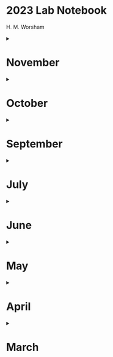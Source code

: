 # 2023 Lab Notebook
H. M. Worsham


<details>
<summary>
<h1>November</h1>
</summary>
<p>

## 2023-11-17
- Signal-free detrending

$$ Ring\ width = Raw\ msmt = f(age\ trend, climate\ forcing, error) \ \ \ (1) $$

$$ Tree\ index = \frac{Ring\ width}{Expected\ growth} \ \ \ (2)$$
 
where 

$$ Expected\ growth = 1 * Estimated\ age\ trend $$

meaning, mean growth assuming climate forcing = 0 or ring-width variance related to climate = 1.

$$ Tree\ index = \frac{Ring\ width}{1 * Estimated\ age\ trend} \ \ \ (3)$$

$$ Site\ chronology\ index = \frac{\sum\limits_{i=1}^{n} {Tree\ index_i} }{n\ trees} \ \ \ (4)$$

A rather vague "error" term is then introduced, so that somehow:

$$ Site\ chronology\ index = \frac{Tree index}{Error} \ \ \ (5)$$

But this is where I get mixed up, because really it should be: 

$$ Site\ chronology\ index = \frac{\sum\limits_{i=1}^{n} Tree\ index_i + error}{n\ trees} \ \ \ (5a)$$

Unless he's trying to say: 

$$ Site\ chronology\ index = \frac{\frac{\sum\limits_{i=1}^{n} Tree\ index_i}{n\ trees}} {error} =  \frac{\sum\limits_{i=1}^{n} Tree\ index_i}{n\ trees * error}\ \ \ (5b)$$

... in which case error is divided across the aggregation of tree index values. But that doesn't make a ton of sense, because error should really be multiplied across in aggregation. So maybe I'm not so clear on what "error" means in this case... because then:

$$Site\ chronology\ index = \frac{\frac{\sum\limits_{i=1}^{n} Ring\ width}{Expected \growth}}{n\ trees * error}$$

Also, it seems like algebraically, the chronology index is implicitly assumed to be an estimate of climate forcing! 


## 2023-11-16
- Crossdating and measuring SNA ABLA
- Fixing APL ABLA

### SNA ABLA
4367A  
2022-1780  
2016 09 1995 86 72 66 62 57 54 32 25 24 04 01 1898 89 85 70 56 45 34 26 23 20 11 07 1795 94 93 86 84  
2016 br r
doesn't crossdate too well; break at 2016 may have a missing ring; check stats

4401A  
2022-1910  
2013 07 03 02 1995 89 86 81 80 64 61 59 56 52 38 25 20 16  
2016 br r  

4338B  
2022-1843  
2018 13 12 09 07 03 02 1997 95 92 87 81 77 76 61 57 54 34 25 20 10 09 1896 93 89 81 80 73 72 68 65 63 62 56 49  
1843 cp

4434A  
2022-1776  
2018 16 04 03 1997 88 81 61 59 52 34 32 20 10 09 06 02 00 1896 93 87 80 72 68 62 56 53 52 45 36 26 18 11 04 01 1799 89 88 
1837 br r  
1851 cr b  
1876 br lr  
1970 br r  
2015 br r  

4801A  
2022-1772  
2013 04 1995 92 83 81 72 67 61 57 54 52 46 40 34 24 1896 93 89 83 72 66 62 57 51 47 36 18 11 08 04 1789 79  

4329A
2022-1798  
2020 18 13 06 03 02 1992 81 80 77 67 59 52 42 38 34 29 27 23 20 09 02 1899 93 87 80 71 68 62 57 51 50 38 29 17 12 11  
2019 br r  

### APL ABLA
1071A - removed; noncontiguous with B and not enough rings to use independently
1071B - statistically crossdated and assigned absolute dates 1940-2014
1199A - checked; seems OK
1056A - can't seem to crossdate; check after giving absolute dates to floaters
1036A - stat crossdated and assigned absolute dates 1911-2005; merged with B (2006-2019)
1036B - merged with A
1048A - corrected; remeasured; absolute dated 1931-2017 but could move up 2 years, 1933-2019
1048B - corrected; remeasured; absolute dated 1929-2017 but could move up 2 years, 1931-2019
1048C - need to check against corrected A+B
1056A - aligns well after 1967 but not before; does break at 1977 span 2 rings? is 2009 actually missing?

## 2023-11-14
- Fixing APL PIEN
- Crossdating and measuring SNA PIEN
- Crossdated all floaters in APL PIEN
- What's left to do with fixing APL PIEN at end of day:
	- 1063A - rho is just a little low after all other series corrected (0.28...) may be ok or may drop
	- 1088A - will probably remove because of intense suppression and poor correlation after other series have been corrected (rho=0.076)

### SNA PIEN
4790A  
2022-1759  
2016 10 07 03 1995 92 82 81 67 60 57 34 25 15 04 02 1893 89 83 82 79 70 67 58 47 36 35 31 22 18 03 1789 77 68 

4620B  
2022-1785  
2016 15 10 07 03 00 1997 95 92 87 82 81 77 67 60 57 54 34 31 25 12 08 06 1897 93 89 83 82 79 67 64 51 47 46 22 12 11 03 1798 91  

4321A  
2022-1779  
2020 13 12 04 03 1992 88 82 81 77 67 59 54 42 41 34 25 13 10 02 01 1899 93 89 83 82 72 71 64 59 58 51 47 46 36 
24 18 04 00 1793 88 82  
2010 br r

4818A  
2022-1744  

4620A
2022-1793  
2016 15 10 07 03 1999 97 92 82 81 77 67 61 34 31 25 24 15 13 12 08 06 1897 89 82 79 78 72 66 64 51 46 40 34 18 12 07 03 1798 95 
2001 cr b
2002 cr a
2018 br lr 

### APL PIEN
#### Checked:  
- 1097A - improved
- 1082A - improved
- 1100A - improved
- 1013A - improved 

#### Remeasured:  
- 1069A - improved
- 1082A - improved
- 1019A - ends up looking OK after other cores corrected
- 1086A - measured at 1993 where 0 recorded for break at first; ends up looking OK after other cores corrected
- 1102A - measured at 1666 and 1701 where 0 recorded for break at first; ends up looking OK after other cores corrected

#### Still have issues:
- 1065A - crossdates well 1957-2019, but this means 1065B is mounted incorrectly; this seems plausible, as A's last ring looks a lot like a bark ring
- 1065B - removed from set
- 1088A - probably need to remove from set
- 1063A - rho is just a little low after all other series corrected (0.28...) may be ok or may drop

## 2023-11-13
- Fixing APL PIEN

#### Checked:  
- 1088A - still has issues
- 1088B - still has issues
- 1106B - OK
- 1106A - improved
- 1019A - still has issues
- 1127A - OK
- 1078A - improved
- 1129A - improved
- 1120A - improved
- 1124A - improved
- 1072A - improved
- 1077A - OK
- 1068A - OK
- 1063A - still has issues
- 1069A - still has issues
- 1086A - still has issues

## 2023-11-07
- Crossdating and measuring PVG ABLA
- Crossdating and measuring CRC PIEN + ABLA

### CRC ABLA
8594A  
2022-1927  
2018 13 12 08 06 02 1997 85 81 77 68 67 63 61 54 50 48 39  
2007 br r  

8440B  
2022-1918  
2012 07 06 04 02 1996 92 89 81 77 71 63 56 54 46 43 38 33 25 24  
1983 br r  

8599B  
2022-1901  
2012 04 03 1994 92 89 80 77 76 67 63 54 50 49 43 34 33 19  

8596A  
2022-1921  
2018 12 07 04 1997 89 67 63 50 35 34 

8365A  
2022-1920  
2012 06 03 02 1997 95 90 81 67 61 47 44 35
1964 br r  
2018 br lr  

### CRC PIEN
8395A  
1910-2022  
2018 16 12 02 1998 92 81 77 67 63 59 54 50 43 39 35 34 19 

8313A  
1921-2022  
2018 16 12 08 06 03 1997 92 90 81 80 77 70 67 63 59 54 52 46 39 35 33 26  
2020 br r  

8313B  
0-84  
can't get this to crossdate properly; considered relative and measured from pith to last big ring before suppression (84); may be multiple missing rings in suppressed area

8583A
1913-2022  
2018 12 03 1995 92 81 80 77 73 63 59 55 54 52 40 34 29 19 

8376A  
1892-2022  
2018 13 12 02 1997 90 89 85 81 80 7767 63 59 54 43 40 19 09 05 02 01 1896  
1991 br r  
1998 br r  

8314A  
1914-2022
2018 12 04 02 1997 90 89 81 77 71 67 63 61 54 47 39 19  
1970 br r  

### PVG ABLA
8688A  
1926-2022  
2016 06 03 1995 91 89 88 80 78 5644 35 32 29  
2013 br r  

8676A  
0-105  
bark-adjacent piece mounted backward; considered relative

8676B
0-20  
0 cp  

8626B  
1927-2017  
2017 comp ring
2013 03 1997 95 91 80 78 77 73 71 65 61 59 57 56 52 46 45 40 39 32  

8684B  
1954-2022  
2003 01 1997 92 91 83 61 57 56  
break at 1962 spans 1 ring
1962 br r 

8681A  
1896-2022  
2013 06 03 02 1994 80 71 70 63 56 45 43 33 19 17 08 06  
2015, 2016 missing

## 2023-11-02
- Measuring PVG PIEN
- Crossdating and measuring PVG ABLA

### ABLA

8684A  
1931-2022  
2013 12 08 03 01 1995 81 80 53 44 40 37 36  

8683A  
1909-2022  
2013 12 04 03 1993 81 80 78 67 57 56  
2017-2011 chunk mounted backward but aligns OK in crossdating  
1909-1923 difficult to discern - suppression + sappy pith - BE CAREFUL  
2011 br l  
2017 br lr  

8634B  
1910-2022  
2013 12 03 1997 95 81 80 78 67 57 45 44 41 35 29 21 16  

8685A  
1943-2022  
2013 10 09 04 03 1970 67 57 

8682A  
1926-2022  
2014 13 1108 03 1997 95 80 78 67 57  

8661A  
1910-2022  
2013 12 03 02 1999 97 91 87 81 77 71 67 63 61 59 52 45 39  
2002 br r  

8680A  
1915-2022  
2018 17 09 03 1997 95 82 81 78 71 70 67 64 59 53 52 44 43 37 35 27 23 17  

8682B  
1940-2022  
2014 13 08 03 1997 95 80 78 57 52 44  

8618A  
1953-2022  
2016 14 13 06 03 1992 80 61  

8618B  
1970-2022  
2016 12 03 1997 81 80  
2021 br lr  

8685B  
1930-2022  
2013 12 1981 80 74 73 71 70 61 48 35  
2020 br r  


### PIEN 
Notes in 10-31 and 10-24 below

</p>
</details>

<details>
<summary>
<h1>October</h1>
</summary>
<p>

## 2023-10-31
- Crossdating and measuring PVG PIEN

8624A  
1880-2021  
last ring is 2021, not sure 2022 is distinguishable
2014 13 12 03 1999 97 81 80 70 61 59 57 35 31 25 22 20 17 16 09 07 06 01 1899 96 90 86 83

8643A  
1898-2022  
2013 03 1981 80 77 57 56 34 25 04  

8633A  
1915-2022  
2016 03 1999 94 81 80 75 59 57 34 25  
2013 br l  
2014 br r  

8636A  
1910-2019  
2013 03 1999 67 57  

8668A  
1845-2022  
2016 13 03 1999 92 86 83 81 75 71 67 61 47 02 00 1893 80 79 68 67 57 54 53 50  

## 2023-10-24
- Measuring and crossdating PVG PIEN

### PIEN
8639A  
1902-2022  

8657A  
1910-2022  
2014 br lr  

8631A
8630A
8617B
8621B

### Crossdating PIEN
8615A  
1905-2022  
2016 15 13 12 07 03 1997 87 81 80 70 47 33 16 14 09  
1905 pp  
2020 br lr  

8663A  
1894-2022  
1894 cp  
2013 12 11 03 1999 81 75 67 71 57 11 09 00 1899 93 89
1889 may be false  
2017 br lr  

## 2023-10-18
- Alternate allometric equation:
$H = a + (b-a) * [1-e^{-cD}]$

## 2023-10-12

- Finalizing tree crown detection


- Crossdating and measuring PVG PIEN

### PIEN
8636B  
2022-1904  
2013 03 1991 71 67 59 57 50 47  

8621A  
2022-1874  
2012 03 1999 97 67 57 12 04 02 00 1896 82  

8615B  
2022-1911  
2018 13 03 1999 97 85 81 80 59 27 16  

8638A  
2022-1915  
2013 03 1999 81 67 61 07 1899 93 90  

8657B  
2022-1887  
2013 03 1999 80 78 61 60 57 47  

8649A  
2022-1853  
2015 13 03 1999 92 81 80 71 67 61 59 54 47 40 37 1880 76 75 68 63 62  

8639A  
2022-1902  
2020 13 03 1999 81 59 50 490 48 43 33 10  

8657A  
2022-1910  
2003 1999 67 61 59  
very complacent; may not correlate well  

8631A  
2022-1894  
2013 12 03 1999 97 95 81 80 78 67 61 59 57 25 23 22 16 09 07 01 1899  

8630A  
2022-1873  
2013 12 03 1999 87 86 81 71 67 57 54 46 34 31 26 25 09 07 06 02 1899 93 84 80 74  

8617B  
2022-1919  
2015 12 11 03 1999 81 77 75 61 59 57 43 37 36 32 27 23  

8621B  
2022-1876  
2015 12 03 1999 97 81 71 67 50 39 34 10 02 00 1899 95 94 82 80   
crossdating before ~1920 seems to be off by 2 years (1895, 1882 vs 1893, 1880)  

## 2023-10-11

Helpful reference from Christoph Molnar [*Interpretable Machine Learning*](https://christophm.github.io/interpretable-ml-book/extend-lm.html)

Here is a list of problems you might encounter with linear models, along with the name of a solution for this problem that you can copy and paste into your favorite search engine.

**My data violates the assumption of being independent and identically distributed (iid).**  
For example, repeated measurements on the same patient.  
Search for mixed models or generalized estimating equations.  

**My model has heteroscedastic errors.**  
For example, when predicting the value of a house, the model errors are usually higher in expensive houses, which violates the homoscedasticity of the linear model.  
Search for robust regression.  

**I have outliers that strongly influence my model.**  
Search for robust regression.  

**I want to predict the time until an event occurs.**  
Time-to-event data usually comes with censored measurements, which means that for some instances there was not enough time to observe the event. For example, a company wants to predict the failure of its ice machines, but only has data for two years. Some machines are still intact after two years, but might fail later.  
Search for parametric survival models, cox regression, survival analysis.  

**My outcome to predict is a category.**  
If the outcome has two categories use a logistic regression model, which models the probability for the categories.
If you have more categories, search for multinomial regression.  
Logistic regression and multinomial regression are both GLMs.  

**I want to predict ordered categories.**  
For example school grades.  
Search for proportional odds model.  

**My outcome is a count (like number of children in a family).**  
Search for Poisson regression.  
The Poisson model is also a GLM. You might also have the problem that the count value of 0 is very frequent.
Search for zero-inflated Poisson regression, hurdle model.  

**I am not sure what features need to be included in the model to draw correct causal conclusions.**  
For example, I want to know the effect of a drug on the blood pressure. The drug has a direct effect on some blood value and this blood value affects the outcome. Should I include the blood value into the regression model?  
Search for causal inference, mediation analysis.  

**I have missing data.**
Search for multiple imputation.  

**I want to integrate prior knowledge into my models.**  
Search for Bayesian inference.  

## 2023-10-10

### Notes from accountability check-in
- Look at interactions between elevation, aspect, and AWC >> do high AWC, low radiation sites have denser trees?
- Look at asymptotic growth functions, e.g., $log(size) + size^2$

### 

- Crossdating and measuring SSA ABLA
- Corrected Quinn's crossdating on several cores

### ABLA
5214A  
2019-1885  
1999 br r  
2015 br l  
2016 br b  
2017 br r  

5029A  
2019-1878  
1965 br lr  

5029B  
2019-1885  
2010 br r  

5050A  
2008 br r  

5037A  
1959 cr a  

5026A  
2010 br l  
2011 br r  

5193A  

5032A  
1930 br lr  
1947 br lr  

5181B  
241 br r  

5015D  
1920 br l  
1921 br r  

## 2023-10-03
- Crossdating and measuring SSA

### PIEN
5154A  
2019-1749  
2018 13 12 03 2000 1997 95 92 89 81 77 67 63 54 50 34 25 06 02 1893 89 80 79 72 65 64 54 51 47 45 36 34 32 24 21 08 00 1793 87 82 79 68 60 56  
1992 br r  
1993 br l  

6001A  
2019-1930  
2018 13 12 03 91 90  89 81 80 77 72 63 54 43 34   
1998 br r  
2011 br r  
2012 br l  

5126A  
2019-1837  
2018 16 13 12 03 02 1999 90 89 80 77 72 71 67 63 56 54 50 43 39 34 25 23 15 05 02 00 1893 89 80 61 51 47  
1975 br lr  

5129A  
2019-1904  
2018 12 03 02 1999 97 89 82 76 63 54 50 47 46 39 34 28 15   

5119A  
2019-1954  
2013 12 03 02 1997 90 89 85 80 76 72 71 63 61  

5045A  
2019-1837  
2013 12 03 02 1997 90 81 80 77 76 67 64 63 59 54 50 44 43 40 34 31 25 23 19 09 08 02 00 1899 96 93 89 84 80 76 68 65 62 54 53 51  
1904 br r  
1933 br r  
1986 br lr  

5795A  
2019-1965  
2013 12 03 02 1999 90 89 81 80 72 71  

5031A  
2019-1833  
2013 12 03 02 1997 92 90 81 77 67 63 61 59 54 44 43 40 34 31 25 24 15 13 02 00 1899 96 93 89 80 76 73 68 65 53 51 42  

5128A  
2019-1921  
2018 16 13 12 06 03 02 1999 97 90 89 80 77 76 63 61 56 50 46 44 40 34 
2016 br l  

5042A  
2019-1903  
2018 16 13 12 07 06 02 1997 90 81 77 64 63 61 59 54 50 40 37 34 31 25  
dated to last clear ring at knot  
1966 br r  
2011 br r  

5010A  
2019-1908  
2013 12 10 03 02 96 91 90 89 81 77 76 72 71 67 64 63 61 56 54 51 50 46 44 42 34 31 25  
dated to last full ring before knot  
1952 br lr  

5041A  
2019-1888  
2018 16 13 12 07 03 02 1990 89 81 80 77 76 71 63 61 56 51 50 46 44 40 34 31 25 16 15 10 02 00 1896 93  
1987 br r  
2002 br r  

6002A
2019-1866  
2013 12 06 03 02 1999 90 81 77 72 67 63 61 59 56 54 51 50 40 34 31 06 02 1899 96 93 80 79 
49, 48 missing  
very difficult to crossdate; may not correlate well  
1933 br r  
1997 br r  
2017 br lr  
2018 br r  

5022A  
2019-1814  
2018 06 13 12 10 07 03 02 1997 90 81 80 77 76 72 67 63 61 59 56 54 48 40 34 31 25 23 15 10 02 00 1896 93 89 80 79 61 57 51 47 46 42 34 29 24  
34 nearly missing  
dated to last partial ring after break  

5022B  
0-29  
NA  

5111A  
0-62  
NA  
55 br r  


</p>
</details>

<details>
<summary>
<h1>September</h1>
</summary>
<p>

## 2023-09-30
### ITD 
- After first round of matching, are there any candidates left for unmatched trees? 
- See if running through multiple cycles captures more matches
- How many iterations are needed to get to 0 candidates?
- Could functionalize it if many rounds needed

## 2023-09-28
- Crossdating and measuring PVG ABLA and PIEN

### PIEN
8617A  
2022-1914  
1914 cp  
2013 12 11 03 1999 87 81 59 43 36 31 27 23 22 16    

8655A  
2022-1867  
1867 cp  
2013 11 03 1999 90 80 67 57 31 09 1899 93 76 75 70 65 62  
2019 br l  

8679A  
2022-1830  
2013 12 07 03 1999 97 81 72 57 54 34 19 02 1896 93 92 80 74 72 57 

### ABLA  
8627A  
2022-1899  
2013 08 06 03 1999 97 95 81 67 59 34  
1950 br r  
2013 br r  

8627B  
break at 1900 doesn't align  
0-17  
NA  

8656A  
2022-1908  
1908 ir  
2018 13 03 1995 81 80 71 67 59 32 27 09  
2007 br lr  

8626A  
2022-1913  
2016 13 03 1982 81 80 73 70 67 59 56 41 40 34 32 23  
2001 br r  

8634A  
2022-1925  
2013 03 1997 95 90 81 80 67 57 56 44 34  
2014 br r  

8616A  
2022-1954  
dated to last visible ring before knot  
2013 12 03 1997 95 85 81 80 61  

8635A  
2022-1917  
2013 03 1997 81 80 71 67 61 56 44 37 32 27 23  

## 2023-09-26

### SSA 
- Checking Quinn's SSA work
	- 5076A - corrected
		- First 3 rings mounted backward so excluded and started dating/measuring from 2016 instead of 2019
	- 5125A - corrected
		- Quinn counted an extra ring adjacent to bark so full series was offset + 1 year
	- 5199A - looks OK
	- 5017A - corrected
		- Chunk 2 mounted backward so broke this up up and considered pre-2011 relative
		- Now 2 additional floater series 
	- 5015A - Corrected
		- Missing rings at 2016-2017
		- Originally dated as continuous series from 2019
		- Dated and measured from break at 2015
	- 5196A - looks OK

### PVG PIEN
- Crossdating and measuring

8652A  
2022-1869  

8652B  
2022-1869  
No bark but dates well  

8609A  
2022-1798  
1808 br r - break may not actually be continous; rings don't look to align well but see how well it xdates with others of similar age...  
2020 br lr  

## 2023-09-25

### Still to do with 2023 field notebook entry: 

- enter sensor height measurements in spreadsheed "Sensor Height Measurements"
- enter sensor installation notes
- add new soil vwc sensors to sensor list and sensor status list
- file photos per site

## 2023-09-21
- Crossdating and measuring UCA 

### UCA PIEN
6087A  
2019-1753  
1965 br r  

6082A  
2019-1666  
1947 br r 

6059A  
2019-1900  

6075A  
2019-1774  

### UCA ABLA
6042A  
2019-1904  
2003 br r  

6056A  
2019-1876  
2009 br r  

6089A  
2019-1918  
1993 br r  

## 2023-09-19
- Crossdating and measuring SSA PIEN

### PIEN
5049A  
2015-1781  
2015 br ir  
Last piece before bark (2 rings) mounted backward, not measured; rings missing; dated from 2015  
2013 12 10 03 02 1990 89 81 80 77 70 67 56 54 39 37 34 23 15 10 06 02 1893 83 80 79 72 71 70 64 61 55 54 51 47 46 42 41 36 29 25 24 08 06 1796 93 89 86 81 80  
1997 cr b  

5127A  
2019-1847  
1847 ir  
2016 13 12 07 03 02 1989 80 76 72 67 63 61 56 54 50 46 39 34 32 25 23 10 05 02 00 1893 89 80 79 65 61 51  
1927 br r  
2009 br r  

5011A  
2019-1817  
2016 13 12 03 1997 81 80 77 67 42 39 34 31 22 16 10 02 1899 96 93 89 84 83 80 68 63 54 51 47 34 29  
knot 1819-1829  

5051A  
2019-1828    
2013 12 03 02 1999 89 85 82 81 76 63 54 50 46 40 34 25 15 02 00 1893 83 79 60 51 47 45 34  

5110A  
2019-1909  
2013 12 03 02 1997 90 89 81 80 72 61 56 54 50 32 19  
Break at 2001 spans one ring  
2001 br b  

5175A  
2019-1794  
2018 16 13 12 03 02 1997 92 90 81 80 77 72 63 59 54 46 40 34 31 25 23 19 15 13 02 00 1896 93 89 83 79 71 70 64 55 54 51 47 46 34 29 24 11 04 03 1799  

## 2023-09-14
- Crossdating and measuring APU and BMA-2022

### BMA PIEN
1329A  
2019-1917  
1917 pp  
1948-39 knot  
2011 03 1995 86 67 62 57 46 30 25 23 21  
1961 br r  

1355B  
2022-1946  
1946 ir  
2013 12 11 07 04 03 1999 95 86 70 68 67 57  
2020 br lr  

1350B  
2022-1941  
1941 ir  
2016 13 07 1986 83 82 78 71 64 62 52  
2020 br r  

1394B  
2019-1810  
2019 break ir  
2011 04 03 1995 92 86 78 65 58 57 52 47 34 20 16 15 02 1895 84 80 79 72 68 65 62 58 47 46 32 29  

1292B  
2022-1869  
1869 comp ring  
2013 11 07 03 1995 92 77 70 67 56 54 46 41 35 34 26 25 15 13 04 1896 93 89 83 82 80 71 70  
Dated to last visible ring  
2012 br r  

### APU PIEN
7091B  
2022-1956  
2020 13 12 03 02 1997 92 81 80 79 72 67 59 

7091A  
2022-1968  
2020 13 12 04 03 1997 92 81 80 79 73 72  

7064A  
2022-1933  
2020 18 16 13 12 03 1999 97 89 87 82 81 80 71 67 54 59 50 39 34  
2009 br r  

7064C  
0-170  

7075A  
2022-1850  
2020 13 12 04 1997 92 89 67 59 51 43 34 23 16 04 1899 93 86 84 80 70 68 57 54  
Knot at 1849; dated to last full ring before knot; no bark but dates well from 2022

7001A  
0-96  
No bark; relative  


## 2023-09-12
- Crossdating and measuring APU

### PIEN
7464A  
2022-1939  
1939 ir  
2018 13 04 03 1997 92 81 80 57 45  

7203A  
2022-1930  
1930 cp  
2016 12 08 03 1990 81 80 79 74 61 57 44 39 34  

7229A  
2022-1947  
2018 12 02 1997 90 79 78 69 65 57 56 52  
2013 br lr  

7473A  
2022-1940  
2018 13 12 04 1999 98 97 92 81 80 70 67 66 64 59 58 52 46 45  
2015 br l  
2016 br r  

### ABLA
7379A  
2022-1936  
2019 12 06 03 1997 71 70 67 59 52 51 43 40 39  
1936 ir  

7456B  
0-63  
0 ir  
doesn't crossdate well with anything; may be some rings missing at bark end

7328A  
2022-1949  
1949 ir  
2020 13 12 06 1997 94 89 80 78 56 51  
dated to last complete ring before knot / distorted pith  
1990 br r  

7415A  
2022-1966  
1966 ir  
2020 12 03 02 1997 89 80 71 68
2012 br l  
2013 br r  

7454A  
2022-1949  
2018 12 06 03 1997 95 81 80 68 67 57  
1953 cr a  
2009 br r  

7138A  
0-41  
0 cp  
41 comp ring  

7138B 
0-47   
0 comp ring  
47 ir  

7456A  
0-66  
0 ir  
trouble crossdating even with B core

7271A  
0-38  
0 ir  
38 ir  

7218A  
0-46  
0 ir at knot  
46 last visible ring before bark growth  

## 2023-09-08
### Tree crown identification

... from vote 2: 
| Pred ID | Obs ID | Pred ID | Obs | Pair ID |
| ------- | ------ | ------- | --- | ------- |
| 1 | X1 ... X225 | 1 | 4 | 1 | 
| 2 | ... | 2 | NA | NA | 
| 3 | ... | 3 | NA | NA |   
| 4 | ... | 4 | 1 | 2 |   
| ... | ... | ... | ... | ... |
| N | X1 ... X225 | N | 6 | P |

- Then... for each best-voted OBS candidate, check against surrounding PRED trees
- Say match = 4, then T(matrix):

| Obs ID | 1 ... 98 | 
| ------ | -------- |
| 1 | |
| 2 | |
| 3 | |
| **4** | <- |
| ... | | 
| 225 | | 

### Accuracy metrics

$`OVERALL\ ACCURACY = \frac{TP}{NOBS}`$  
$`COMM\ ERROR = \frac{FP}{N_{pred}}`$  
$`OMM\ ERROR = \frac{FN}{NOBS}`$  
$`EXTRACTION\ RATE = \frac{N_{pred}}{N_{obs}}`$  
$`MATCH\ RATE = \frac{N_{match}}{N_{obs}}`$  

## 2023-09-07
- Crossdating and measuring APU

### ABLA
APU7140A  
2022-1923  
1923 ir  
2018 12 06 03 02 1997 89 81 77 71 67 51 50 43 32 29  

APU7046A  
2022-1946  
1946 ir  
2012 06 1997 89 79 72 71 66 62 56 52 51  

APU7437A  
2022-1882  
1882 pp  
2018 12 04 03 1997 80 71 67 56 52 43 35 34 23 20 16 06 1897 83  
1940 br lr  
2009 br r  
2018 br r  

APU7046B  
2022-1937  
1937 cp  
2016 12 06 01 1997 89 81 80 79 71 62 57 56 52 51 42 39  
1948 br lr  

### PIEN 
APU7224A  
2022-1919  
1919 ir  
2018 12 06 04 1997 92 89 80 77 63 53 43 39 36 34 28 24  
break at 1998 comprises 1 ring  

APU7064B  
2022-1824  
multiple piths/knots; possible krumholz legacy; knot before 1824; dated to last good ring  
2022 minimal/missing  
2018 13 12 03 1997 82 81 70 67 63 50 43 39 34 20 16 04 1899 93 87 80 74 73 72 68 64 57 51 40 30 29 24

APU7231A  
2022-1963  
complacent; may not crossdate well; no bark but visually dates OK  
2012 04 03 1995 89 87 79 71 70  
2009 br r  

## 2023-09-05
### Dendro
- Crossdating and measuring APU

### PIEN

APU7427A  
2022-1907  
2016 12 04 03 1999 97 95 81 67 57 52 51 39 34 32 27 16 13  
1907 cp  

APU7235B  
2022-1847  
2016 13 12 07 03 1997 89 81 80 77 70 67 51 50 46 40 34 25 19 15 13 10 06 04 1893 83 80 73 67 65 62 53 51  
1967 br r  
2019 br lr  
1847 cp  

APU7068A  
2022-1927  
2018 12 07 02 1997 89 82 81 69 67 62 57 52 48 43 42 39 32  
1927 cp  
2011 br lr  
2017 br r  

APU7042B
2022-1784  
2020 16 12 04 03 02 1997 89 81 77 72 68 62 56 42 39 34 24 16 10 1894 81 70 69 62 61 55 52 45 41 38 34 31 26 25 24 23 20 16 04 01 1793  
1784 pp  
2011 br r  
possible additional ring at 1841 - thought it was false on first reading  
consider dating the other side of the core - nearly complete  

APU7041B
2022-1761  
2016 12 03 02 1997 89 80 70 68 67 63 62 49 39 34 32 25 23 15 06 04 1899 93 87 80 72 58 65 64 57 51 40 39 36 24 14 01 1793 89 75 64 63  
1761 ir  
2006 cr a  
2007 cr b  

APU7235A
2022-1868  
2016 13 12 07 03 1997 92 89 87 80 77 70 67 61 57 51 50 46 40 39 34 31 25 13 10 06 04 1893 90 84 83 80 73  
1868 ir  
2019 cr a  
2020 cr b  

</p>
</details>

<details>
	<summary>
		<h1>July</h1>
	</summary>
<p>

## Tree crown detection

Need to decide if it's all delineation or delineation + segmentation ... 
- Li 2012
- Dalponte 2016 (?) >> Dalponte is segmentation, but really just relies on LMF
- ptree [delineation]
- hamraz2016 [segmentation]
- LayerStacking [segmentation]
- multichm [delineation]
- lmfauto

SEGMENTATION ALGORITHMS CODED:
1. Li 2012
2. PTrees
3. LayerStacking
4. multichm
5. lmf fixed window
6. lmf variable window
7. lmfauto
8. TBD - from that one paper?
9. watershed?

</p>
</details>

<details>
<summary>
<h1>June</h1>
</summary>
<p>

## 2023-06-20
### Tree crown detection
- Workflow: 
	- Functions
	- Optimization script
		- Loadup
		- Run optimization
		- Write results and plots
	- Shell: run each algo 'module' on separate node
	- Output is per optimization script

## 2023-06-08
### Dendro
- Crossdating and measuring CVA and APU

### CVA ABLA
CVA1018B  
2022-1903  
2016 13 12 03 89 81 67 56 21 16  
1903 pp  
2015 br lr  1

CVA1221B  
0-137  

### CVA PIEN
CVA1208A  
2022-1909  
2021 13 03 1997 92 81 77 67 59 56 34 16 13 

CVA1345A  
2022-1938  
2021 13 11 10 08 1997 94 81 77 70 59 52 44 

CVA1184A  
2022-1922  
2016 13 12 1997 95 92 67 56 52 48 

CVA1040B  
2022-1913  
2012 03 1997 87 81 77 67 55 16  

CVA1044A  
2022-1945  
2007 04 03 1997 81 70 67 63 58 57 52 50 

### APU
#### APU ABLA 
7181A  
2022-1937  
1937 CP  
2013 12 06 04 03 1997 95 86 80 79 62 57 56 51 47 42  

7258B  
2022-1945  
1945 PP  
2020 12 06 03 1997 95 80 78 68 62 57  
2000 BR R  

7461A  
2022-1923  
1923 CP  
2018 12 1975 74 67 62 58 52 51 49 45 44 33  

7273A  
2022-1950  
2020 12 06 04 03 1997 95 91 81 76 67 66 57  
2013 BR LR  

7272A  
2022-1976  
1976 PP  
2018 13 12 08 03 02 1997 93 86 85 81  
2015 BR R  

7207B  
2022-1954  
1954 IR  
2019 13 12 08 03 1997 95 94 89 80 79 71 68 62 57  
1984 br lr  
1995 BR L  
1996 BR R  

## 2023-06-07
### Dendro  
- Crossdating and measuring APU and CVA  

### APU PIEN
APU7050A  
2022-1922  
1922 IR  
2020 18 16 13 12 07 02 1997 92 89 81 80 77 72 66 58 43 39 34 28  

APU7041A  
2022-1727  
1727 ir  
2020 16 12 07 03 02 1997 92 89 81 80 77 72 68 64 63 62 56 43 39 34 25 15 14 1896 93 80 76 75 68 64 55 51 40 39 36 14 13 10 1793 89 81 78 64 63 58 52 36 35 
1737-1745 knot  

APU7011A  
2022-1872
1872 ir
2020 13 12 06 02 1997 92 89 81 80 77 68 67 59 53 43 39 37 34 30 23 18 16 09 06 00 1899 90 91 85 84 83 80 76  

APU7132A  
2022-1833  
1833 ir  
2020 18 12 04 02 1997 92 89 81 77 76 70 67 59 43 27 16 15 04 1899 93 86 85 84 76 68 65 62 54 49 

APU7248A  
2022-1932  
1932 pp  
2018 16 12 03 1997 92 89 82 80 67 45 43 39 

### APU ABLA

APU7273B  
2022-1937  
2014 13 07 04 03 1997 92 86 81 80 78 68 66  
not sure this one is accurately crossdated; bark chunk may be missing rings  
2012 br r  
2019 br lr  

APU7474A
2022-1933  
2013 12 08 03 02 97 90 84 81 70 68 67 59 57 56 52 43 40 39 38  
1933-1960 rot  

### CVA PIEN  
CVA1311A  
2022-1914  
2020 13 1999 81 77 73 19  
2018 br r  

CVA1216B  
2022-1902  
2016 13 03 1999 82 81 67 41 36 35 34 

CVA1250A  
2022-1892  
2013 03 1999 95 87 81 80 73 67 59 35 27 18 08 05 1899 

CVA1229B
2022-1925  
2005 03 1999 93 92 63 54  
2020 br lr  
2021 br r  

</p>
</details>

<details>
<summary>
<h1>May</h1>
</summary>
<p>

## 2023-05-25
### Dendro
- Measurements for 1229A - 1044B taken on 5/25/23, but notes in 2023-05-24 below
- Excluded 1019B - not worth trying to crossdate
- Measuring a few random extra cores from prior sitesthat had been broken, reglued and sanded

### SNB-PIEN

6029A  
2019-1772  
1772 ir  
2016 13 07 03 1997 92 82 81 77 67 61 54 34 26 04 02 1899 93 89 87 80 72 64 57 51 46 36 34 24 18 12 06 00 1793 85 79 78  


### SNB-ABLA
6006A  
0-113  
0 ir  
113 break comp  
50 cr a 

6006B  
0-23  

### SSA 
5117A  
2019-1915  
1915 ir  
2013 12 04 03 1992 80 78 63 61 56 54 52 39 34 32 29 23 

## 2023-05-24
### Dendro

- Crossdating and measuring CVA PIEN
- Crossdated remaining 12
- Excluded 4 (3?) very broken cores
- Measurements for 1040A - 1060B on 5/24/23

CVA1040A  
2022-1911  
1911 ir  
2003 1997 87 81 80 73 67 64 18 17  
2016 br lr  

CVA1003B  
2022-1912  
1912 ir   
2018 13 04 03 1999 97 88 87 81 77 34 31 26 19  

CVA1007B  
2022-1927  
1927 ir  
2018 13 03 1999 97 95 88 82 81 77 67 61 59 56 52 34 

CVA1248A  
2022-1897  
1897 ir  
2020 13 12 03 1999 97 92 88 87 81 77 70 67 63 61 31 15 13 09 08 1900 

CVA1019A  
2022-1902  
1902 ir  
2018 16 13 04 03 1999 97 81 75 67 65 59 47 33 16 13  

CVA1260B  
2022-1909  
1909 ir  
2019 13 12 04 03 1999 97 95 81 77 67 64 61 45 41 38 35 25 24 19 12  
2014 cr a  

CVA1229A  
2022-1925  
2016 13 03 01 1999 83 81 78 77 54 42  

CVA1021A  
2022-1920  
1920 ir  
2013 07 03 1999 95 82 81 77 72 71 67 47 44 34 27 

CVA1278B  
2022-1926  
1926 pp  
2018 13 04 03 1995 92 81 77 67 42 40 34 31  
2017 br r  
2021 br r  

CVA1216A  
2022-1901   
1901 ir   
2018 13 04 03 1999 97 81 78 77 67 59 56 47 46 35 34 33 04 02  

CVA1248B  
2021-1912  
2020 19 06 04 03 1999 92 88 81 80 77 67 59 56 44 43 37 22 15 13  

CVA1044B  
2022-1946  
2019 03 1997 92 81 67 61 59 58 57 52  

CVA1019A  
2014-  
2014 COMP  
2003 1999 97 89 87 81 

## 2023-05-23
### LiDAR

- Working on a good approach to matching field and modeled trees
- Trying R packages `optmatch`  and `MatchIt` which are really designed for synthetic nonparametric treatment-control matching in non-randomized control studies
- I think either could be ported for this application, since the underlying stats are the same
- Using a constrained matching procedure like mahalanobis distance, optimal matching, or exactmatch is probably better than nearest neighbor
- Nearest neighbor is greedy, in that it seeks matches for all members
- Mahal and others are non-greedy in the sense that they looks for pairs that minimize the overall sum of distances, but discard possible pairs for suboptimal global minimization
- 

## 2023-05-10  
### Dendro 

#### ABLA

CVA1350A  
2022-??  
removed from set - too broken up to crossdate

#### PIEN
CVA1174A  
2022-1909  
1909 IR  
2016 15 03 199 95 80 75 67 52 29 2419 15  

CVA1174B
2022-1950  
1950 comp, knot  
knot 1950-1962  
not dateable before 1950 due to knot  
2018 16 15 06 03 99 97 95 81 80 67 55  

CVA1198A  
2022-1911  
1911 CP  
2016 13 12 07 03 1997 95 81 67 48 47 34 33  

CVA1198B  
2022-1935  
1935 IR  
2020 16 13 12 03 1999 95 87 81 77 67 64 55  

CVA1230B  
2022-1898  
1898 IR  
2020 13 03 1999 95 90 87 81 80 75 67 64 59 55 16 14 05 04 

CVA1230A  
2022-1899  
1899 IR  
2020 16 13 03 1999 95 87 81 80 70 67 63 59 46 40 29 05  

CVA1208B  
2022-1884  
1884 PP  
HARD TO DATE/MEASURE BEFORE 1893  
2018 13 03 1999 97 95 81 77 67 59 56 34 08 1899 97 89  

CVA1184B  
2022-1921  
1921 IR  
2013 03 1999 97 92 81 77 59 52 48 35 34  

## 2023-05-04
### Dendro
- Crossdating and measuring CC-CVS1 (CVA) ABLA

CVA1346A  
2022-1909  
1909 ir  
2018 12 08 04 1995 81 77 72 71 67 64 59 56 44 40 23 19 16  

CVA1346B  
1987-1904
1904 ir  
1987 comp  
1985 81 77 64 56 44 19 18 16 13  

CVA1277A  
2022-1910  
1910 IR  
2017 12 03 1997 95 92 89 81 67 64 63 56 46 18 16  

CVA1277B  
2022-1899  
1899 CP  
2012 11 07 03 1997 89 81 56 46 37 36 32 20 09 02  

CVA1220B  
2022-1936  
break spans 2019 only  
2016 11 06 1995 94 90 83 80 70 61 59 46 45  
2019 br r  

CVA1217B  
2022-1909  
knot 1964-44  
wild pith, suppression before 1909; not dateable before  
2015 14 06 03 1999 94 85 84 77 71 70 67 62 56 34 24 11  

CVA1218B  
2022-1909  
2013 06 03 1997 94 89 81 77 70 68 64 63 61 59 56 46 36 34 33 19  
1933 br lr  

CVA1348A  
2022-1945  
1945 knot and wild pith; not dateable before  
2018 17 14 08 03 1997 95 94 81 80 78 77 71 67 58 52  
2010 br lr  

## 2023-05-03
### Dendro
- Crossdating and measuring CC-CVS1 (CVA) PIEN, first 5
- Crossdating and measuring CC-CVS1 (CVA) ABLA

#### PIEN
CVA1021B  
2022-1904  
1904 cp  
2018 13 07 03 1997 95 81 77 72 71 67 61 59 56 47 34 16 13  

CVA1007A  
2022-1907  
1907 ir  
2018 13 12 04 03 1999 94 88 81 77 67 63 61 59 56 52 34 25 16  

CVA1260A  
2022-1920  
1920 ir  
2018 07 03 1992 91 81 77 67 61 54 43 25 24  

CVA1250B  
2022-1935  
1935 cr  
knot before 1935, not dateable before  
2018 13 03 02 1999 97 87 81 77 75 67 63 55 42 41  

CVA1278A  
2022-1928  
1928 ir  
knot 1954-1946  
2018 13 04 03 1995 94 81 77 67 63 61 46 35 34 33  
2017 br lr

#### ABLA
CVA1352A  
2022-1924  
1924 ir  
2013 12 06 03 1997 95 83 81 80 52 46 38 31  
doesn't crossdate very well; weird marker years, may not correlate 

CVA1220A  
2022-1925  
1925 ir  
2014 11 06 1994 92 90 87 81 70 67 63 57 52 49 46 45 27  
1965 BR LR  

CVA1347A  
2022-1908  
1908 ir  
2017 13 12 04 03 1999 95 81 77 67 64 63 59 52 46 11  

CVA1348B  
2022-1950  
2012 08 03 1997 94 83 78 77 71 70 67 58 52  
weird suppression 78-84

CVA1322B  
2022-1960  
2016 15 13 12 03 1997 81 76 

CVA1177B  
2022-1948  
2018 06 1997 81 80 71 61 
2021 BR R  

CVA1012A  
2022-1955  
1955 COMP  
2013 12 03 02 1997 94 92 81 80 70 67 63 59  
break spans 2020 only  
</p>
</details> 

<details>
<summary>
<h1>April</h1>
</summary>
<p>

## 2023-04-26
### Dendro

- Measuring CC-CVS1 (CVA) ABLA, first 11
- Measurement notes in 2023-04-26 below

## 2023-04-26
### Dendro
- Crossdating CC-CVS1 (CVA) ABLA
- ABLA is complacent, may not corr well, may need to drop some cores

#### ABLA
CVA1018A  
2022-1904  
1904 comp  
2012 07 06 03 1981 77 67 66 58 52 09  

CVA1350B  
2022-1933  
1933 ir  
2016 12 07 03 1994 81 77 59 39  
2001 br lr  
2017 br lr  

CVA1343A  
2022-1926  
1926 ir  
2013 12 07 06 03 1997 94 81 77 56 26 32  

CVA1172A  
2022-1932  
1932 cp  
2013 03 1997 81 80 77 71 67 61 57 52 39 36
2015 br r 

CVA1322A  
2022-1911  
1911 cp  
2016 13 12 1984 81 71 59 54 46 35 34 19 13  

CVA1330A  
2022-1991  
2016 12 03 01 1997  

CVA1344A  
2022-1893  
1893 pp  
2012 06 03 01 00 1997 94 81 77 73 57 56 18 07 04 1897  

CVA1351A  
2022-1921  
1921 ir  
2007 05 1997 81 77 67 59 57 56 46 

CVA1197A  
2022-1908  
suppression around 2000 - weird marker years  
2018 03 1999 97 95 92 81 77 70 67 56 47 34 24 19 12  
03 nearly missing  

CVA1217A  
2022-1903 ir  
2019 06 03 97 94 81 80 77 56 54 34 33 18 11 07  
2016 br lr  

CVA1218A  
2022-1922  
1922 ir  
2018 13 12 06 03 1997 94 89 81 77 67 61 59 56 46 37 34 33  

CVA1344B  
2021-1960  
2022 miss, break splits 1960 only  
2021 ir  
2000 missing  
1960 break; incomplete ring  
2013 06 03 01 1997 95 90 81 80 77 70 67 63 61  

CVA1344C
0-66  
0 comp ring  
66 break; incomplete ring  

## 2023-04-20
### Dendro
- Measuring XX-PLN2 (PLB) PIEN
- Crossdating and measuring XX-PLN2 (PLB) ABLA
- Finished PLB!

#### PIEN
PLB5618A  
1953 cr a  
1954 cr b  

PLB5622B  
1968 br r  
2015 br b  
2016 br a  

PLB5612A  
2016 br b  
2017 br A  

PLB5614A  
1857 br r  
1891 br r  

#### ABLA
PLB5620A  
2019-1904  
1904 ir  
2018 12 06 03 01 1997 94 90 77 68 67 61 59 54 45 34 31 09  
chunk 1980-1973 mounted backward  
1973 br r  
1981 br r  
1984 br r  
2001 br r  

PLB5632A  
2019-1870  
1870 pp  
2012 03 02 81 77 61 59 54 34 09 02 1899 93 89 80  
1889 br r  
1920 br r  
1957 br r  
1988 br r  
1992 br r  
2016 br lr  

PLB5609A  
1980-1883  
1883 ir  
1977 64 59 54 44 34 31 20 15 09 02 1893 86  
can only date from 1980 back; several pieces mounted backward; 1982-1955 mounted backward; consider excluding if it doesn't correlate; chunks: xxx; 1955-1980; 1954-1883  

PLB5634A  
2019-1911  
1911 ir  
2018 12 08 02 1981 77 71 64 63 59 44 34 31 16 15  
1996 br r  
2016 br r  

PLB5630A  
2019-1856  
2018 12 02 1982 81 63 61 59 34 23 11 10 09 1899 97 87 83 72 64 63  

PLB5629A  
2019-1873  
2012 03 02 1994 90 81 77 68 59 56 54 34 31 20 11 09 1899 97 93 83 82  
1967 br r  
2018 cr b  

PLB5635A  
2019-1888  
2018 13 12 02 1997 94 90 81 77 64 63 54 52 44 34 19 15 09 04 02 1893  
1970 br r  
2012 br r  
2016 br r  

PLB5633A  
2019-1879  
1879 cp  
2018 12 02 1981 61 59 54 34 22 15 09 06 02 1899 93 90 89 84  
2011 br r  

PLB5631A  
2019-1852  
2018 12 02 1997 94 92 85 81 77 64 61 59 57 44 43 34 31 20 15 06 02 1896 93 83 82 74 71 63 55  
1852 ir  
1974 br r  
2002 br r  

## 2023-04-13
### Dendro
- Measuring XX-PLN2 (PLB) PIEN

#### PLB

PLB5607A  
1862 ir  

PLB5615A  
1833 ir   
1962 Br R  
1985 Cr B  

PLB5628A  
1865 ir  
2017 br l   

- Measurement notes are under **2023-04-12** for cores 4-15

## 2023-04-12
### Dendro
- Measuring XX-PLN1 (PLA) ABLA (04/12)
- Crossdating XX-PLN2 (PLB) PIEN (04/12)
- Measuring XX-PLN2 (PLB) PIEN (04/13)

#### PLA
- Measurement notes are under **2023-04-06** for cores 11-22

#### PLB
PLB5616A  
2019-1855  
2018 13 12 03 02 1997 94 92 90 82 81 77 67 61 56 54 40 34 31 11 09 02 1899 89 80 71 68 61 59  
1934 nearly missing  
1855 comp ring   
1920 br r  
1954 br l  
1955 br r  
1974 br r  
1988 br r  
1998 br r  
2012 br r  

PLB5623A  
2019-1842  
2018 13 12 04 03 1999 92 90 81 77 67 61 59 40 34 31 25 20 06 02 1899 89 83 82 80 68 65 61 51   
1824 ir  
1967 cr b  

PLB5621A  
2019-1883  
2018 12 04 02 97 92 90 81 77 67 61 59 54 41 40 34 31 11 09 02 1897 93 89  
1965 br r  

PLB5608A  
2019-1842  
2018 13 12 07 03 02 1995 92 90 82 81 77 67 61 59 54 40 34 31 25 06 02 1893 89 82 80 79 61  
1842 ir  
1909 br lr  
1943 br lr  
1997 br r  
2005 br lr  

PLB5624A  
2019-1860  
2018 13 03 97 95 92 81 77 67 61 56 55 41 34 31 25 15 02 1899 89 82 80 61  
1860 ir  
1989 br r 

5611A  
2019-1825  
2018 12 04 03 02 92 90 81 77 67 61 56 54 34 31 25 22 21 02 1899 94 89 83 80 72 71 64 61 51 47 46 38  
1825 cp  
1879 br r  
1935 br r  
1989 br r  

5622A  
2019-1835  
2018 12 02 92 90 81 77 61 59 54 46 40 34 31 25 09 06 02 1899 93 89 82 80 79 72 61 51 46  
1835 ir  
1953 br r  

5625A
2019-1855  
2018 12 03 02 92 90 77 67 64 61 59 54 40 34 31 22 11 09 02 1899 94 93 89 83 79 77 76 72 67 61  
1970 br r  
2014 cr a  
2015 cr b  

5619A  
2019-1838  
late suppression; not dateable after 2000 due to missing rings; probably won't crossdate or correlate well  
1992 90 81 77 67 61 59 56 54 40 34 31 22 06 02 1899 93 89 83 82 80 72 64 57 51 46  
1838 ir  
1977 nearly missing  
1934 nearly missing  
1900 br r  

5610A  
2019-1856  
2018 12 03 02 1997 92 81 77 61 59 54 41 40 34 31 25 15 09 02 1899 93 89 86 83 80 73 72 65 61  
1856 ir  
1887 br r  
1937 br r  
2001 br a  
2002 br r  

5613A  
2019-1828  
some rings missing after 2000 - doesn't date well beyond that so consider just dating to 2000  
1997 1992 90 81 77 67 61 59 54 40 34 31 25 11 02  1899 89 82 72 64 57 51  
1952 br l  

5617A  
2019-1851  
2018 12 03 02 1997 92 90 81 77 67 59 56 54 40 34 31 02 1899 96 93 89 80 72 61  
1868-back knot; not dteable before 1851; last mst at 1852  
1851 knot; ir  
1852 comp ring  
1984 br r  

5614A  
2019-1826  
2018 12 03 02 1992 90 81 77 67 61 59 54 40 34 31 22 11 06 02 1899 93 82 80 72 68 51 47  

5618A  
2019-1861  
2018 12 03 02 1992 1982 81 77 67 61 59 54 40 34 31 22 11 06 02 1899 93 89 83 82 80 72 65  

5622B  
2019-1844  
break at 206/15 is confusing; count up from 2010  
2018 12 04 03 1997 92 90 81 77 61 59 54 41 34 31 25 24 15 09 02 1899 93 89 84 83 80 72 71 65 51 

5612A  
2019-1840   
2018 13 12 03 02 1999 97 92 90 82 81 77 67 63 61 54 48 41 40 34 31 20 09 06 02 1899 93 89 83 82 80 72 64 61 5147 45

## 2023-04-10

![whiteboard](../figs/wb_23-04-10.jpg)

## 2023-04-06
- Rethinking the LOOCV approach to finding trees
- Remember we're doing this at individual tree scale, not plot scale >> we want to do the best we can at finding individual trees
- So cross-validation should probably also work at the tree scale
- First thought, not LOOCV, but k-fold
- Steps:
1. Split inventory data into 80-20 train-test set
2. Run A_i,p_j on 80%; save A, p, loss
3. Run A_i, p_j+1 on 80%; save A, p, loss
4. Run A_i, p_j+2 on 80%; save A, p, loss
5. ...
6. Find best performing p in training
7. Apply to 20% and save loss
8. Generate another split
2-7.
9. Average training and testing loss over all splits 

## 2023-04-05
### Dendro
- Crossdating and measuring XX-PLN1 (PLA) ABLA
- Measurement notes for PLA 11-22 made on 4/12/23
- Crossdating XX-PLN2 (PLB) PIEN

#### PLA
PLA6121A  
2019-1941  
1941 inc  
2018 16 13 12 06 03 02 1997 92 81 80 68 63 61 52 51  
1985 Br LR  
1994 Cr B  

PLA6130A  
1946-2019  
1946 inc  
2018 12 02 1994 90 81 77  

PLA6127A  
2019-1950  
1950 inc  
2018 13 12 06 05 03 02 1997 94 90 81 80 77 61 54  
1993 Br lr  

PLA6117A  
2019-1950  
2018 12 03 02 1997 94 90 89 80 77 61 59  
knot 1950 back makes dating impossible before then  
1953-1950 knot

PLA6136A  
!! Wrong bark piece (+2 years) was mounted on this core. Ignoring this chunk, it dates well from 2019. Removed that chunk from mount, so now lacks bark  
2019-1932  
1932 pp  
2018 12 03 02 90 81 77 59 42 40  
1937 Br R  
1994 Br R  

6140A  
2019-1941  
1941 inc  
2018 12 02 1994 92 90 81 77 63 59 44  
1979 Br R  

6139A  
2019-1949  
1949 inc  
2018 12 02 1990 81 78 77 61 59  
1994 Br LR  
2006 Br R

6112A  
2019-1951  
2018 12 03 02 1990 81 80 77 67 61 54  
1978 Br R  
2002 Br R  
2004 Br R  

6132A  
2019-1928
1928 cp  
2018 12 02 1994 90 81 77 44 40 34  
1973 Br R  

6126A  
2019-1937  
1937 inc  
2018 12 02 1990 81 77 63 61 52 43 42  

6122A  
2016-1948  
1948 pp  
2012 11 03 02 1997 94 90 81 80 77 67 64 57 54  
Last three years mounted backward and incomplete; not sure this one's dated exactly right, but close

6109A  
2019-1964   
1964 inc  
2018 12 02 1997 94 90 81 80  
2001 Br R  

6113A  
2019-1956  
1956 inc  
2016 12 02 1997 94 90 89 81 80 75 70  
1986 Br R  
2001 Cr A  

6107A  
2019-1947  
1947 inc  
2018 12 02 1997 94 90 81 80 77 64 61 59 

6119A  
2017-1944  
1944 cp   
2013 12 06 03 02 1994 90 80 77 64 63 61 59 54 52  
Break after 2017; 2018 and 2019 incomplete and not measured  
1997 BR R  

6123A   
2011-1947  
1947 inc  
!! Bark chunk mounted backward; not dateable after 2011; break at 1947; not dateable before; may not correlate well; consider dropping  
2006 03 02 1997 90 89 81 80 64 59 54 52  
1991 CR A  
2007 BR LR  

6125A  
2019-1951  
1951 inc   
2016 13 12 02 1990 81 80 77 61 54  
2017 BR B  
2018 BR A  

6120A  
2019-1947  
1947 pp  
2018 12 06 03 02 1981 80 77 63 52  
1978 BR R  
1991 CR B  

6128A  
2019-1948  
1948 pp  
2018 12 03 02 1994 90 89 77 54  
2011 BR R  
2017 CR B  
2018 CR A  

6114A  
2019-1972
1972 inc  
2012 02 1997 94 89 81 80  
2018 MISSING - TOO BROKEN TO MEASURE

6119B  
2019-1946  
1946 inc  
2018 13 12 03 02 1997 94 81 77 52  
2019-2015 look different, almost as if from another core; perhaps mounted grain-sideways...; dates OK  
1991 BR R  

6116A
2019-  
2018 12 03 02 1994 92 81 77 61 59  
too rotten; removed from set

#### PLB
5607A  
2019-1862  
2018 13 12 03 02 1983 82 77 67 59 55 54 40 34 31 25 15 10 08 02 1899 93 89 79 67 

5615A  
2019-1833  
2018 13 12 03 02 1992 90 82 81 77 67 64 63 54 40 34 31 25 11 02 1899 89 83 82 80 79 72 64 61 59 51! 47 46 

5628A  
2019-1865  
2018 13 12 03 02 1997 92 90 82 81 77 67 63 61 59 54 47 46 34 31 02 1899 96 89 83 82 72 68  

## 2023-04-04
### Forest structure
- Finished reorging and refactoring `eastriver` and its its sub-directories, now independent repos
- Redesigned data ingest in 05.00_itc_traintest to pull directly from Drive for inventory data, etc. so we don't have to keep rcloning it into scratch every time something gets updated in Drive
- Refactored data cleaning
- Made `load.plot.sf` a standalone function in `helpers`, using `load.trees` from `er-forest-inventory` as basis. Key difference is munging. Works as expected
- Key insight: in `drive_find` and `drive_ls`, specify n_max to keep it to a reasonable return limit (say 200-500 returns) if searching for a small number of objects; otherwise it runs forever searching thousands of objects

## 2023-04-03
- Reorganized and refactored `eastriver` repo
- Basically restructured the whole thing so now each discrete workstream (project) has an independent repo, each prefaced with `er-` (e.g., `er-forest-structure`)
- Need to be careful when working in savio next, after scheduled downtime: need to pull all the changes and clone the detached repos into ~/Repos, before doing anything in R
- Also still need to write up the README for the dendro and forest structure repos, at the root directory level and in data and script directories

</p>
</details>

<details>
<summary>
<h1>March</h1>
</summary>
<p>

## 2023-03-30

### Dendro
- Crossdating and measuring XX-PLN1 (PLA) PIEN
- Finished PIEN set!

PLA6143A  
2019-1950  
2018 12 02 1994 90 82 81 80 67 61 54  
1950 inc  
1981 Br lr  

PLA6106A  
2019-1948  
2018 13 12 07 03 02 94 90 81 77 67 63  
1948 inc  
2000 Br R  
2008 Br R  
2017 Br R

PLA6124A  
2019-1948  
2018 13 12 03 02 1997 94 82 81 67 64 63 61  
1948 inc  

PLA6138A  
2019-1946  
2018 13 12 03 02 1992 90 81 77 75 69 67  
1946 pp  
1980 Br R  

PLA6146A
2019-1931  
2018 13 12 03 02 1990 81 80 75 63 61 57  
1931 inc  
2000 Cr B  

PLA6110A  
2019-1958  
2018 13 12 07 02 1997 90 81 77  
1958 inc  
2006 Br R  

PLA6115A
2019-1931  
2018 16 13 12 03 02 1994 90 81 80 52 34  
1931 pp  
1998 Br lr  

PLA6111A  
2019-1940  
2018 13 12 03 02 1994 81 77 76 67 61 52  
1940 inc  
1984 Br R  

PLA6134A  
2019-1941  
2018 13 12 03 02 1997 90 81 77 59 52 46 43  
1941 inc  

PLA6131A  
2019-1950  
2018 13 12 02 1995 90 81 77 63 61 52  
1950 inc  
1966-67 knot  
2013 Br R  

6129A   
2019-1947  
2018 13 12 03 02 1997 90 81 77 67 63 61 57 54  
1947 cp  
1972 Cr A  
1974 Cr B  
2017 Br R

6142A  
2019-1953  
2018 13 12 07 03 02 1992 90 89 80 76 61 59  
1953 pp  
1997 Br R  
2017 Br R  

6137A  
2019-1937  
2018 13 12 07 02 1997 92 90 81 80 77 54  
1937 inc  
1984 Br R  
2010 Br LR  

6133A  
2019-1952
2018 13 12 03 02 1994 93 81 80 63 61 54  
1952 inc  
2005 Br R  
2017 Br L  

6147A  
2019-1951
2018 13 12 03 02 1994 82 80 77 76 67 61 57 54  
1951 cp  
1954 Br R  
1978 Br R  
1991 Br lr  
2008 Br R  
2018 Br lr  

6135A  
2019-1942
2018 13 12 02 1992 90 83 82 81 77 67 61 57 56  
1942 inc  
1953 Br lr  
2016 Br B  

6141A
2019-1952  
2018 13 12 03 02 1997 92 90 89 81 77 61 54  
break at 2016 spans just one ring ie 2016 is last ring before break and first after
1952 pp 
1971 Br lr  
2005 Cr B  
2012 Cr B  
2016 Br B  

6144A  
2019-1958  
2018 12 02 1992 90 89 81 76 68 65 63 61  
Knot at 1957 makes it undatable beyond 1958 really; msmts before 1966 may be distorted by knot; consider excluding if it doesn't correlate  
1958 comp ring  
1957-1966 knot  
1984 Br R  
2003 Br R  
2016 Br R 


## 2023-03-29

### Dendro
- Measuring SNB ABLA
- Completed set!

SNB6017A  
1817 inc ring  
1865 Br R  
1932 Br R  
2019 bark pyg  

SNB6018A  
1922 inc ring  
1997 Br R  
2019 bark pyg  

SNB6016A  
1918 complete pith  
1939 Br lr  
1980 Br R  
2000 Cr B  

SNB6025A  
1830 inc ring  
1953 Br R  
2019 bark pyg  

SNB6012A  
1940 inc ring  
1995 Cr B  
2003 Br LR  
2004 Br R  

6026A  
1979 inc ring  
2014 Cr B  

6026B  
0 inc ring  
153 inc ring  

6032A  
1786 complete ring  
1792 Br R  
1816 Br R  
1829 Br R  
1949 Br R  
1975 Cr A  
2019 bark pyg  

6020A  
1934 inc ring  
1998 Br R  
2012 Cr A  

6007A  
1917 inc  
2013 Cr A  
2014-2015 big break is thru 2014  

6024A  
1921 inc  
2015 Br A - break only thru 2015  
2019 bark pyg  

6022A  
1934 inc  
2010 Br R  
2017 Cr B  

SNB6003A  
0 inc  
86 inc  

SNB6031A  
1833 inc  
2019 bark pyg  

SNB6028A  
1918 comp pith  
1978 Br R  
1987 BR R  
2005 BR R  
2010 BR R  
2015 missing due to break  
2019 bark pyg  

SNB6030A  
1902 pp  
1905 Br lr  
1947 Br R  
1993 Cr A  
2011 Br A  
2016 Br B  
2017 Br A  
2019 bark pyg  

SNB6027A  
1860 inc  
2015 Br R  
2019 bark pyg  

SNB6008A  
1999 inc   
2019 bark pyg  

SNB6008B  
0 inc  
112 comp ring  

SNB6043A  
1755 pp  
1883 Br R  
1979 Br R  
2015 Br R  
2019 pyg  

SNB6015A 
1909 pp  
1975 Br R  
2007 Br B  
2008 Br B  
2014 Br R
2019 bark pyg  

SNB6027B  
1908 pp  
1978 Br R  
2002 Br R  
REMOVING FROM SET - MISLABELED AND HAS CHUNK MOUNTED BACKWARD  

## 2023-03-28
### Inventory and forest structure
- Checking formatted and collated inventory data
- Notice there are a couple thousand `Canopy_Position` observations missing
- Don't think there should be this many, as I think we took observations on CP any time we did heights, and certainly at new sites
- Likely an artifact of merging... perhaps a data type issue ... at some point that may have been imported as factor and rowbinding may have dropped non-factor entities or something
- TODO: we still need to incorporate data from 2022 sites  

## 2023-03-16

### Dendro
- Crossdated SNB ABLA
- Finished crossdating set!

SNB6012A  
1940-2019  
2012, 04, 1997, 81, 60, 51  

SNB6026A  
2012, 04, 03, 1995  

SNB6026B  
0-153  

SNB6032A  
1796-2019  
2014, 13, 04, 1995, 92, 81, 80, 61, 54, 43, 34, 10, 09, 02, 1899, 94, 87, 80, 76, 75, 65, 51, 47, 42, 36, 24, 08, 04  

SNB6020A  
2019-1934  
2013,12, 03, 1997, 81, 76, 68, 61, 60, 55, 54, 45, 39  

SNB6007A  
2019-1917  
2012, 2003, 1999, 91, 85, 81, 80, 67, 63, 61, 43, 27, 18  

SNB6024A  
2019-1921  
2013, 12, 04, 03, 1995, 81, 80, 67, 59, 51, 43, 25, 23  

SNB6022A  
2006, 03, 1997, 95, 92, 81, 80, 79, 67, 63, 57  

SNB6003A  
0-86  
NA  

SNB6031A  
2019-1833  
2012, 04, 03, 1997, 95, 92, 89 81 76 61 60 52 47 36 16 1900 1899 94 93 87 76 65 62 51 47  
knot 1924-1889  

6028A  
1918  
2005 missing  
2013 12 04 97 95 92 81 80 79 67 60 52 43 41 39 33 32 25 24  

6030A  
1902  
2012 08 07 04 95 81 80 63 44 43 35 34 16  

6027A  
1860  
2012 10 04 03 97 92 90 81 80 61 52 43 34 23 20 18 09 02 1899 96 93 90 87 84 83 82 80 75 72 67 65  

6008A  
1999  
2012 07 04 03  

6008B  
0-112  
NA  

6043A  
1755  
break at 2015 spans 1 ring  
2012 04 03 1997 95 92 81 80 67 52 39 36 34 25 20 06 02 1899 93 91 87 79 72 62 52 51 47 29 24 23 14 13 05 04 1793 79 70 62  

6015A  
1909  
broken up near bark but think it dates ok, at least till 2008
2009 2003 1997 92 81 80 67 60 56 52 44 43 38 37 31 25 18 16  

6027B?  
broken up near bark but think it dates ok  
does it date w A? NO. one is mislabeled - check census  
2012 11 03 1997 95 92 89 81 80 76 67 63 61 52 51 43 35 34 24 23 16  


## 2023-03-15

### Dendro
- Measured SNB PIEN
- Completed group
- Crossdated SNB ABLA (4)

#### Measurement notes

SNB6036A  
1662-2019  
1662 incomplete ring  
1719 Br R  
1760 Br R  
1776 Cr B  
1821 Br R  
1923 Br R  
1963 Br R  
1981 Br R  

SNB6039A  
1883-2019?  
- Need to re-crossdate
- First dotting attempt had 11 rings 1920-1930 so backed out to 1873
- Also only 4 decades between 1950 and 2000, so actually 1883
- Will likely need to drop this one - rings too small/faint to date well
1883 - inxomplete ring  
2017 - two breaks; R of first, R of second  

SNB6004A  
1937 - 2017  
1937 incomplete ring  
2017 break but complete ring  

SNB6042A  
1714-2019  
1714 incomplete ring  
1768 Br R  
1906 Br R  

SNB 6013A  
1921-2019  
1921 incomplete ring 
1952 Br LR  
1979 Br LR  
2003 Br R  
2012 Cr B  

SNB6037A  
1713-2019  
1713 incomplete ring  
1932 Br R  
1997 Br R  
2014 Br measured intact part below  

SNB6041A  
1770-2019  
2011 Br R  
2019 partial year growth  

SNB6019A  
0-81  
0 incomplete pith - not measured so rw start at 1  
81 complete ring - break on margin  


SNB6019B  
0-14  
0 incomplete ring - measured  
14 complete ring - break on margin  

SNB6019C  
0-14  
mounted backward  
0 incomplete ring - measured  
14 incomplete ring  

SBN6019D
2016-2019  
bark piece  
2016 incomplete ring  

#### Crossdating ABLA notes

SNB6017A  
1817-2019  
2004, 1997, 81, 67, 63, 61, 60, 34, 25, 10, 07, 06, 02, 1893, 87, 82, 62, 51, 49, 45, 41, 36  

SNB6018A  
1922-2019  
2013, 12, 1992, 89, 81, 80, 63, 61, 60, 43, 34, 32  

SNB6016A  
1918-2019  
1918 complete pith  
2012, 03, 01, 97, 81, 66, 63, 56, 36, 27, 26  

SNB6025A  
1830-2019  

## 2023-03-09
### Goals
- Finalize data cleaning script and make sure outputs are reasonable
- Go through datasheets and ensure formatting is correct

### Formatting checks
1. All blanks are NA
2. Species code is one of: ABLA, PIEN, PICO, PSME, POTR, SASC, or UNKN
3. Taxonomic values are up to date
4. DBH HOM should be 0 if there is a dbh value and it's not otherwise noted ... ? At least from 2021 on ... we didn't note it in prior years

## 2023-03-08
### Goals
- Finalize data cleaning script

### Notes
- Continued cleaning up `er-forest-inventory` repo
- Tested sequential scripts again and all run start-to-finish
- Split out write-to-drive scripts as sub-numbers (03.02)

### TODO:
- Make sure scripts can all be knit
- Double check files accessed from Drive are public and/or stick them in `data/raw` before sending out as compendium

## 2023-03-07
- Continued cleaning up the `er-forest-inventory` repo

## 2023-03-03

### Goals
1. Append Latitude, Longitude, and GPS_Filename to inventory data
2. Clean so that there's one file per plot per census
3. Analyses

### Questions
- But do we re-export the data, amending the original input file? 
- Is the code just to show what we did or is it actually reproducible?
- At what point do we consider the inventory data 'immutable'?
- If we keep adding the lat/lon of trees, then we have to do it every damn time
- Maybe better just to associate them in the cleaning and processing workflow, not re-exporting the joined data ... 
- What about the cleaned-up, collated data? Do we export? Eventually we have to for ESS-DIVE archive
- One way to think about it: 
 - Consider geotagging and cleaning one discrete, self-contained workflow
 - Export the results as a complete dataset
 
</p>
</details>